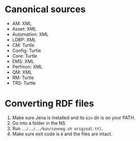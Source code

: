 # Canonical sources

- AM: XML
- Asset: XML
- Automation: XML
- LDBP: XML
- CM: Turtle
- Config: Turtle
- Core: Turtle
- EMS: XML
- Perfmon: XML
- QM: XML
- RM: Turtle
- TRS: Turtle

# Converting RDF files

1. Make sure Jena is installed and its `bin` dir is on your PATH.
2. Go into a folder in the NS.
3. Run `../../../bin/conneg.sh original.ttl`.
4. Make sure exit code is `0` and the files are intact.
